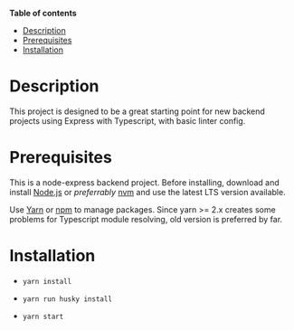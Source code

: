 **Table of contents**

- [Description](#description)
- [Prerequisites](#prerequisites)
- [Installation](#installation)

# Description

This project is designed to be a great starting point for new backend projects using Express with Typescript, with basic linter config.

# Prerequisites

This is a node-express backend project. Before installing, download and install [Node.js](https://nodejs.org/en/download/) or _preferrably_ [nvm](https://github.com/nvm-sh/nvm) and use the latest LTS version available.

Use [Yarn](https://classic.yarnpkg.com/en/docs/install/) or [npm](https://www.npmjs.com) to manage packages. Since yarn >= 2.x creates some problems for Typescript module resolving, old version is preferred by far.

# Installation

- `yarn install`

- `yarn run husky install`

- `yarn start`
